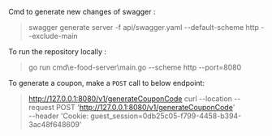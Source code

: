 Cmd to generate new changes of swagger :

> swagger generate server -f api/swagger.yaml --default-scheme http --exclude-main

To run the repository locally :

> go run cmd\e-food-server\main.go --scheme http --port=8080

To generate a coupon, make a `POST` call to below endpoint:
> http://127.0.0.1:8080/v1/generateCouponCode
> curl --location --request POST 'http://127.0.0.1:8080/v1/generateCouponCode' \
  --header 'Cookie: guest_session=0db25c05-f799-4458-b394-3ac48f648609'


